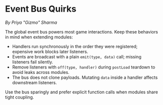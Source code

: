 # Event Bus Quirks

*By Priya "Gizmo" Sharma*

The global event bus powers most game interactions. Keep these behaviors in mind when extending modules:

- Handlers run synchronously in the order they were registered; expensive work blocks later listeners.
- Events are broadcast with a plain `emit(type, data)` call; missing listeners fail silently.
- Remove listeners with `off(type, handler)` during `postLoad` teardown to avoid leaks across modules.
- The bus does not clone payloads. Mutating `data` inside a handler affects downstream listeners.

Use the bus sparingly and prefer explicit function calls when modules share tight coupling.
